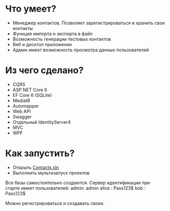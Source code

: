 # Что умеет?

* Менеджер контактов. Позволяет зарегистрироваться и хранить свои контакты
* Функция импорта и экспорта в файл
* Возможность генерации тестовых контактов
* Веб и десктоп приложение
* Админ имеет возможность просмотра данных пользователей

# Из чего сделано?

* CQRS
* ASP NET Core 6
* EF Core 6 (SQLite)
* MediatR
* Automapper
* Web API
* Swagger
* Отдельный IdentityServer4
* MVC
* WPF

# Как запустить?

* Открыть [Contacts.sln](Contacts.sln)
* Выполнить мультизапуск проектов

Все базы самостоятельно создаются. Сервер идентификации при старте имеет пользователей:
admin: admin
alice : Pass123$
bob : Pass123$

Можно регистрироваться и создавать своих.
